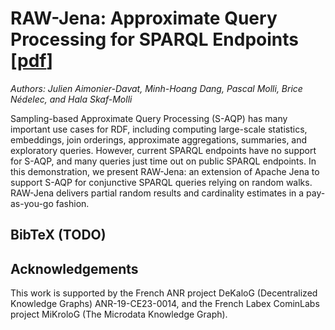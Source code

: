 # RAW-Jena: Approximate Query Processing for SPARQL Endpoints [[pdf](https://hal.science/hal-04250060v1/file/paper.pdf)]

<i>Authors: Julien Aimonier-Davat, Minh-Hoang Dang, Pascal Molli,
Brice Nédelec, and Hala Skaf-Molli</i>

Sampling-based Approximate Query Processing (S-AQP) has many important
use cases for RDF, including computing large-scale statistics,
embeddings, join orderings, approximate aggregations, summaries, and
exploratory queries. However, current SPARQL endpoints have no support
for S-AQP, and many queries just time out on public SPARQL
endpoints. In this demonstration, we present RAW-Jena: an extension of
Apache Jena to support S-AQP for conjunctive SPARQL queries relying on
random walks. RAW-Jena delivers partial random results and cardinality
estimates in a pay-as-you-go fashion.

## BibTeX (TODO)

## Acknowledgements

This work is supported by the French ANR project DeKaloG
(Decentralized Knowledge Graphs) ANR-19-CE23-0014, and the
French Labex CominLabs project MiKroloG (The Microdata Knowledge
Graph).

